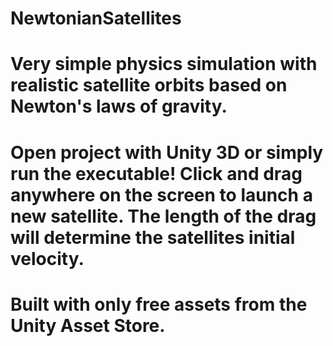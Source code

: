 # NewtonianSatellites

# Very simple physics simulation with realistic satellite orbits based on Newton's laws of gravity.

# Open project with Unity 3D or simply run the executable! Click and drag anywhere on the screen to launch a new satellite. The length of the drag will determine the satellites initial velocity. 

# Built with only free assets from the Unity Asset Store.


